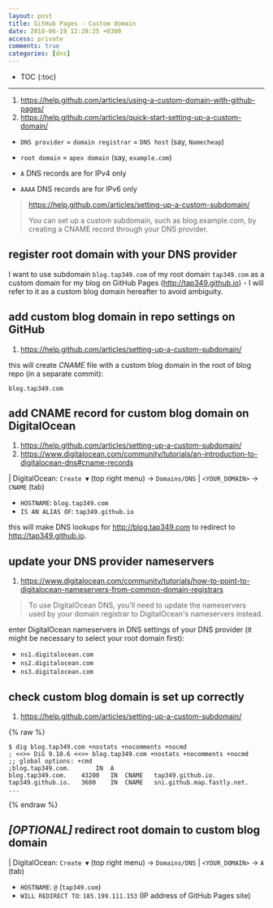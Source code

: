 ```yaml
---
layout: post
title: GitHub Pages - Custom domain
date: 2018-06-19 12:28:25 +0300
access: private
comments: true
categories: [dns]
---
```


<!-- more -->

* TOC
{:toc}
<hr>

1. <https://help.github.com/articles/using-a-custom-domain-with-github-pages/>
2. <https://help.github.com/articles/quick-start-setting-up-a-custom-domain/>

- `DNS provider` = `domain registrar` = `DNS host` (say, `Namecheap`)
- `root domain` = `apex domain` (say, `example.com`)

- `A` DNS records are for IPv4 only
- `AAAA` DNS records are for IPv6 only

> <https://help.github.com/articles/setting-up-a-custom-subdomain/>
>
> You can set up a custom subdomain, such as blog.example.com, by creating
> a CNAME record through your DNS provider.

register root domain with your DNS provider
-------------------------------------------

I want to use subdomain `blog.tap349.com` of my root domain `tap349.com` as a
custom domain for my blog on GitHub Pages (<http://tap349.github.io>) - I will
refer to it as a custom blog domain hereafter to avoid ambiguity.

add custom blog domain in repo settings on GitHub
-------------------------------------------------

1. <https://help.github.com/articles/setting-up-a-custom-subdomain/>

this will create _CNAME_ file with a custom blog domain in the root of
blog repo (in a separate commit):

```
blog.tap349.com
```

add CNAME record for custom blog domain on DigitalOcean
-------------------------------------------------------

1. <https://help.github.com/articles/setting-up-a-custom-subdomain/>
2. <https://www.digitalocean.com/community/tutorials/an-introduction-to-digitalocean-dns#cname-records>

| DigitalOcean: `Create ▼` (top right menu) → `Domains/DNS`
| `<YOUR_DOMAIN>` → `CNAME` (tab)

- `HOSTNAME`: `blog.tap349.com`
- `IS AN ALIAS OF`: `tap349.github.io`

this will make DNS lookups for <http://blog.tap349.com> to redirect to
<http://tap349.github.io>.

update your DNS provider nameservers
------------------------------------

1. <https://www.digitalocean.com/community/tutorials/how-to-point-to-digitalocean-nameservers-from-common-domain-registrars>

> To use DigitalOcean DNS, you'll need to update the nameservers used by your
> domain registrar to DigitalOcean's nameservers instead.

enter DigitalOcean nameservers in DNS settings of your DNS provider
(it might be necessary to select your root domain first):

- `ns1.digitalocean.com`
- `ns2.digitalocean.com`
- `ns3.digitalocean.com`

check custom blog domain is set up correctly
--------------------------------------------

1. <https://help.github.com/articles/setting-up-a-custom-subdomain/>

{% raw %}
```
$ dig blog.tap349.com +nostats +nocomments +nocmd
; <<>> DiG 9.10.6 <<>> blog.tap349.com +nostats +nocomments +nocmd
;; global options: +cmd
;blog.tap349.com.		IN	A
blog.tap349.com.	43200	IN	CNAME	tap349.github.io.
tap349.github.io.	3600	IN	CNAME	sni.github.map.fastly.net.
...
```
{% endraw %}

*[OPTIONAL]* redirect root domain to custom blog domain
-------------------------------------------------------

| DigitalOcean: `Create ▼` (top right menu) → `Domains/DNS`
| `<YOUR_DOMAIN>` → `A` (tab)

- `HOSTNAME`: `@` (`tap349.com`)
- `WILL REDIRECT TO`: `185.199.111.153` (IP address of GitHub Pages site)
